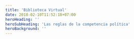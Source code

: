 ```yaml
---
title: 'Biblioteca Virtual'
date: 2018-02-10T11:52:18+07:00
heroHeading: ''
heroSubHeading: 'Las reglas de la competencia política'
heroBackground: ''
---
```

